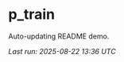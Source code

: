 # p_train

Auto-updating README demo.

<!--START_SECTION:status-->
_Last run: 2025-08-22 13:36 UTC_
<!--END_SECTION:status-->





















































